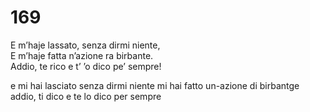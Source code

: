 # 169
  
E m’haje lassato, senza dirmi niente,  
E m’haje fatta n’azione ra birbante.  
Addio, te rico e t’ ’o dico pe’ sempre!

e mi hai lasciato senza dirmi niente
mi hai fatto un-azione di birbantge
addio, ti dico e te lo dico per sempre
